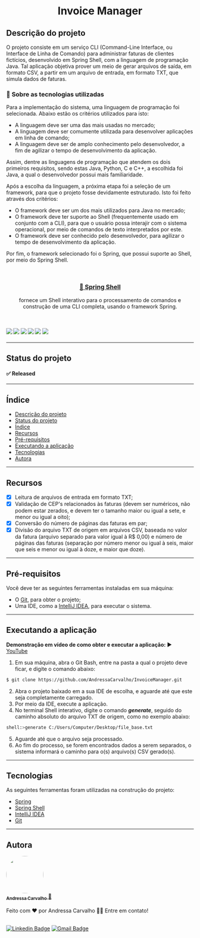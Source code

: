 <h1 align="center">
    Invoice Manager
</h1>

## Descrição do projeto
O projeto consiste em um serviço CLI (Command-Line Interface, ou Interface de Linha de Comando) para administrar faturas de clientes fictícios, desenvolvido em Spring Shell, com a linguagem de programação Java. Tal aplicação objetiva prover um meio de gerar arquivos de saída, em formato CSV, a partir em um arquivo de entrada, em formato TXT, que simula dados de faturas.<br/>

### 🚀 **Sobre as tecnologias utilizadas**

Para a implementação do sistema, uma linguagem de programação foi selecionada. Abaixo estão os critérios utilizados para isto: 
- A linguagem deve ser uma das mais usadas no mercado;
- A linguagem deve ser comumente utilizada para desenvolver aplicações em linha de comando;
- A linguagem deve ser de amplo conhecimento pelo desenvolvedor, a fim de agilizar o tempo de desenvolvimento da aplicação.

Assim, dentre as linguagens de programação que atendem os dois primeiros requisitos, sendo estas Java, Python, C e C++, a escolhida foi Java, a qual o desenvolvedor possui mais familiaridade.

Após a escolha da linguagem, a próxima etapa foi a seleção de um framework, para que o projeto fosse devidamente estruturado. Isto foi feito através dos critérios: 
- O framework deve ser um dos mais utilizados para Java no mercado;
- O framework deve ter suporte ao Shell (frequentemente usado em conjunto com a CLI), para que o usuário possa interajir com o sistema operacional, por meio de comandos de texto interpretados por este.
- O framework deve ser conhecido pelo desenvolvedor, para agilizar o tempo de desenvolvimento da aplicação.

Por fim, o framework selecionado foi o Spring, que possui suporte ao Shell, por meio do Spring Shell.

<br/>
<h3 align="center">
    <a href="https://spring.io/projects/spring-shell">🔗 Spring Shell</a>
</h3>
<p align="center">
  fornece um Shell interativo para o processamento de comandos e construção de uma CLI completa, usando o framework Spring.
</p>
<br/>
<h4>
    <img src="https://img.shields.io/badge/build-aprovado-brightgreen" />
    <img src="https://img.shields.io/badge/versão-v1.0.0-blue" />
    <img src="https://img.shields.io/badge/última%20atualização-novembro%202023-lightblue" />
    <img src="https://img.shields.io/badge/linguagem-java-orange" />
    <img src="https://img.shields.io/badge/plataforma-spring-orange" />
    <img src="https://img.shields.io/badge/inglês%20(US)-100%25-ff69b4" />
</h4>

---

## Status do projeto
#### ✅ Released
---

## Índice
<ul>
  <li><a href="#descrição-do-projeto">Descrição do projeto</a></li>
  <li><a href="#status-do-projeto">Status do projeto</a></li>
  <li><a href="#índice">Índice</a></li>
  <li><a href="#recursos">Recursos</a></li>
  <li><a href="#pré-requisitos">Pré-requisitos</a></li>
  <li><a href="#executando-a-aplicação">Executando a aplicação</a></li>
  <li><a href="#tecnologias">Tecnologias</a></li>
  <li><a href="#autora">Autora</a></li>
</ul> 

---

## Recursos
- [x] Leitura de arquivos de entrada em formato TXT;
- [x] Validação de CEP's relacionados às faturas (devem ser numéricos, não podem estar zerados, e devem ter o tamanho maior ou igual a sete, e menor ou igual a oito);
- [x] Conversão do número de páginas das faturas em par;
- [x] Divisão do arquivo TXT de origem em arquivos CSV, baseada no valor da fatura (arquivo separado para valor igual à R$ 0,00) e número de páginas das faturas (separação por número menor ou igual à seis, maior que seis e menor ou igual à doze, e maior que doze).

---

## Pré-requisitos
Você deve ter as seguintes ferramentas instaladas em sua máquina: 
- O [Git](https://git-scm.com/downloads), para obter o projeto;
- Uma IDE, como a [IntelliJ IDEA](https://www.jetbrains.com/idea/), para executar o sistema.

---

## Executando a aplicação
**Demonstração em vídeo de como obter e executar a aplicação:** ▶️ [YouTube](https://youtu.be/A663Tldy9ao)

1. Em sua máquina, abra o Git Bash, entre na pasta a qual o projeto deve ficar, e digite o comando abaixo:

```bash
$ git clone https://github.com/AndressaCarvalho/InvoiceManager.git
```

2. Abra o projeto baixado em a sua IDE de escolha, e aguarde até que este seja completamente carregado.
3. Por meio da IDE, execute a aplicação.
4. No terminal Shell interativo, digite o comando ***generate***, seguido do caminho absoluto do arquivo TXT de origem, como no exemplo abaixo:

```bash
shell:>generate C:/Users/Computer/Desktop/file_base.txt
```

5. Aguarde até que o arquivo seja processado.
6. Ao fim do processo, se forem encontrados dados a serem separados, o sistema informará o caminho para o(s) arquivo(s) CSV gerado(s).

---

## Tecnologias
As seguintes ferramentas foram utilizadas na construção do projeto:
- [Spring](https://spring.io/)
- [Spring Shell](https://spring.io/projects/spring-shell)
- [IntelliJ IDEA](https://www.jetbrains.com/idea/)
- [Git](https://git-scm.com/)

---

## Autora
<a href="https://github.com/AndressaCarvalho">
  <img style="border-radius: 50%;" src="https://avatars.githubusercontent.com/u/51313172?s=96&v=4" width="100px;" alt=""/>
  <br/>
  <sub><b>Andressa Carvalho</b></sub>
 </a> <a href="https://github.com/AndressaCarvalho" title="Rocketseat">🚀</a>
<br/><br/>
Feito com ❤️ por Andressa Carvalho 👋🏽 Entre em contato!
<br/><br/>

[![Linkedin Badge](https://img.shields.io/badge/-Andressa-blue?style=flat-square&logo=Linkedin&logoColor=white&link=https://www.linkedin.com/in/andressa-carvalho-araujo-289931199/)](https://www.linkedin.com/in/andressa-carvalho-araujo-289931199/) 
[![Gmail Badge](https://img.shields.io/badge/-andressa.carvalho13454@gmail.com-c14438?style=flat-square&logo=Gmail&logoColor=white&link=mailto:andressa.carvalho13454@gmail.com)](mailto:andressa.carvalho13454@gmail.com)
